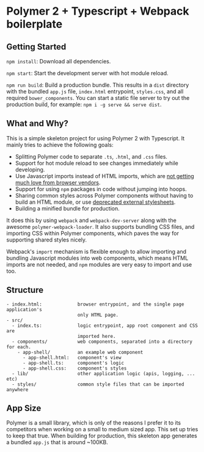 # Polymer 2 + Typescript + Webpack boilerplate

## Getting Started

`npm install`:    Download all dependencies.

`npm start`:      Start the development server with hot module reload.

`npm run build`: Build a production bundle. This results in a `dist`
directory with the bundled `app.js` file, `index.html` entrypoint,
`styles.css`, and all required `bower_components`. You can start a static
file server to try out the production build, for example: `npm i -g serve &&
serve dist`.

## What and Why?

This is a simple skeleton project for using Polymer 2 with Typescript. It
mainly tries to achieve the following goals:
- Splitting Polymer code to separate `.ts`, `.html`, and `.css` files.
- Support for hot module reload to see changes immediately while developing.
- Use Javascript imports instead of HTML imports, which are [not getting much
love from browser
vendors](https://developer.mozilla.org/en-US/docs/Web/Web_Components/HTML_Imports).
- Support for using `npm` packages in code without jumping into hoops.
- Sharing common styles across Polymer components without having to build an
HTML module, or use [deprecated external
stylesheets](https://www.polymer-project.org/2.0/docs/devguide/style-shadow-dom#external-stylesheets).
- Building a minified bundle for production.

It does this by using `webpack` and `webpack-dev-server` along with the
awesome `polymer-webpack-loader`. It also supports bundling CSS files, and
importing CSS within Polymer components, which paves the way for supporting
shared styles nicely.

Webpack's `import` mechanism is flexible enough to allow importing and
bundling Javascript modules into web components, which means HTML imports are
not needed, and `npm` modules are very easy to import and use too.

## Structure

```
- index.html:             browser entrypoint, and the single page application's
                          only HTML page.
- src/
  - index.ts:             logic entrypoint, app root component and CSS are
                          imported here.
  - components/           web components, separated into a directory for each.
    - app-shell/          an example web component
      - app-shell.html:   component's view
      - app-shell.ts:     component's logic
      - app-shell.css:    component's styles
  - lib/                  other application logic (apis, logging, ... etc)
  - styles/               common style files that can be imported anywhere
```

## App Size

Polymer is a small library, which is only of the reasons I prefer it to its competitors when working on a small to medium sized app. This set up tries to keep that true. When building for production, this skeleton app generates a bundled `app.js` that is around ~100KB.
